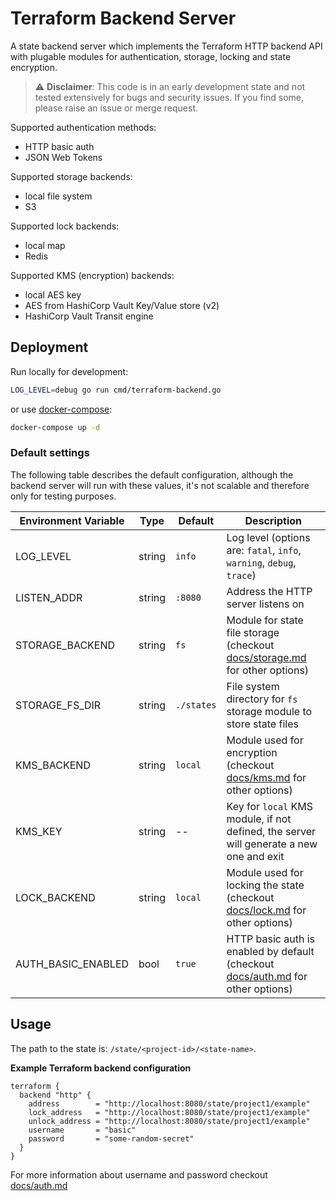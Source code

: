 # Terraform Backend Server

A state backend server which implements the Terraform HTTP backend API with plugable modules for authentication, storage, locking and state encryption.

> :warning: **Disclaimer**: This code is in an early development state and not tested extensively for bugs and security issues. If you find some, please raise an issue or merge request.

Supported authentication methods:
- HTTP basic auth
- JSON Web Tokens

Supported storage backends:
- local file system
- S3

Supported lock backends:
- local map
- Redis

Supported KMS (encryption) backends:
- local AES key
- AES from HashiCorp Vault Key/Value store (v2)
- HashiCorp Vault Transit engine

## Deployment

Run locally for development:
```sh
LOG_LEVEL=debug go run cmd/terraform-backend.go
```

or use [docker-compose](./docker-compose.yml):
```sh
docker-compose up -d
```

### Default settings

The following table describes the default configuration, although the backend server will run with these values, it's not scalable and therefore only for testing purposes. 

| Environment Variable | Type   | Default    | Description                                                                                       |
|----------------------|--------|------------|---------------------------------------------------------------------------------------------------|
| LOG_LEVEL            | string | `info`     | Log level (options are: `fatal`, `info`, `warning`, `debug`, `trace`)                             |
| LISTEN_ADDR          | string | `:8080`    | Address the HTTP server listens on                                                                |
| STORAGE_BACKEND      | string | `fs`       | Module for state file storage (checkout [docs/storage.md](./docs/storage.md) for other options)   |
| STORAGE_FS_DIR       | string | `./states` | File system directory for `fs` storage module to store state files                                |
| KMS_BACKEND          | string | `local`    | Module used for encryption (checkout [docs/kms.md](./docs/kms.md) for other options)              |
| KMS_KEY              | string | --         | Key for `local` KMS module, if not defined, the server will generate a new one and exit           |
| LOCK_BACKEND         | string | `local`    | Module used for locking the state (checkout [docs/lock.md](./docs/lock.md) for other options)     |
| AUTH_BASIC_ENABLED   | bool   | `true`     | HTTP basic auth is enabled by default (checkout [docs/auth.md](./docs/auth.md) for other options) |

## Usage

The path to the state is: `/state/<project-id>/<state-name>`.

**Example Terraform backend configuration**
```hcl
terraform {
  backend "http" {
    address        = "http://localhost:8080/state/project1/example"
    lock_address   = "http://localhost:8080/state/project1/example"
    unlock_address = "http://localhost:8080/state/project1/example"
    username       = "basic"
    password       = "some-random-secret"
  }
}
```

For more information about username and password checkout [docs/auth.md](./docs/auth.md)
